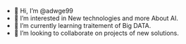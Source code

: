 - 👋 Hi, I’m @adwge99
- 👀 I’m interested in New technologies and more About AI.
- 🌱 I’m currently learning traitement of Big DATA.
- 💞️ I’m looking to collaborate on projects of new solutions.

<!---
adwge99/adwge99 is a ✨ special ✨ repository because its `README.md` (this file) appears on your GitHub profile.
You can click the Preview link to take a look at your changes.
--->
